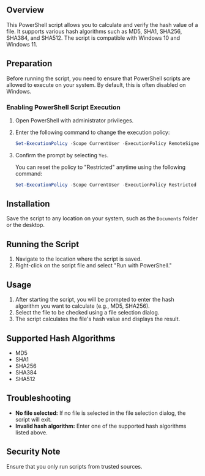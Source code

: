 ## Overview
This PowerShell script allows you to calculate and verify the hash value of a file. It supports various hash algorithms such as MD5, SHA1, SHA256, SHA384, and SHA512. The script is compatible with Windows 10 and Windows 11.

## Preparation
Before running the script, you need to ensure that PowerShell scripts are allowed to execute on your system. By default, this is often disabled on Windows.

### Enabling PowerShell Script Execution
1. Open PowerShell with administrator privileges.
2. Enter the following command to change the execution policy:
   ```powershell
   Set-ExecutionPolicy -Scope CurrentUser -ExecutionPolicy RemoteSigned
   ```
3. Confirm the prompt by selecting `Yes`.

   You can reset the policy to "Restricted" anytime using the following command:
   ```powershell
   Set-ExecutionPolicy -Scope CurrentUser -ExecutionPolicy Restricted
   ```

## Installation
Save the script to any location on your system, such as the `Documents` folder or the desktop.

## Running the Script
1. Navigate to the location where the script is saved.
2. Right-click on the script file and select "Run with PowerShell."

## Usage
1. After starting the script, you will be prompted to enter the hash algorithm you want to calculate (e.g., MD5, SHA256).
2. Select the file to be checked using a file selection dialog.
3. The script calculates the file's hash value and displays the result.

## Supported Hash Algorithms
- MD5
- SHA1
- SHA256
- SHA384
- SHA512

## Troubleshooting
- **No file selected:** If no file is selected in the file selection dialog, the script will exit.
- **Invalid hash algorithm:** Enter one of the supported hash algorithms listed above.

## Security Note
Ensure that you only run scripts from trusted sources.
